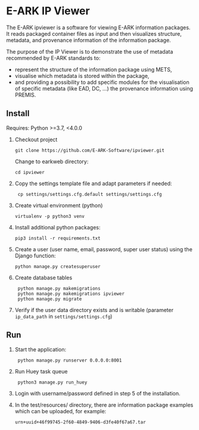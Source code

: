# E-ARK IP Viewer

The E-ARK ipviewer is a software for viewing E-ARK information packages. It reads packaged container files as input and 
then visualizes structure, metadata, and provenance information of the information package.

The purpose of the IP Viewer is to demonstrate the use of metadata recommended by E-ARK standards to:

* represent the structure of the information package using METS,
* visualise which metadata is stored within the package, 
* and providing a possibility to add specific modules for the visualisation of specific metadata (like EAD, DC, …) the 
  provenance information using PREMIS.

## Install

Requires: Python >=3.7, <4.0.0 

1. Checkout project

       git clone https://github.com/E-ARK-Software/ipviewer.git
        
    Change to earkweb directory:

       cd ipviewer
       
2. Copy the settings template file and adapt parameters if needed:

        cp settings/settings.cfg.default settings/settings.cfg
    
3. Create virtual environment (python)

       virtualenv -p python3 venv

4. Install additional python packages:

       pip3 install -r requirements.txt
       
5. Create a user (user name, email, password, super user status) using the Django function:

       python manage.py createsuperuser
       
6. Create database tables

        python manage.py makemigrations
        python manage.py makemigrations ipviewer
        python manage.py migrate
        
7. Verify if the user data directory exists and is writable (parameter `ip_data_path` in `settings/settings.cfg`)
       
## Run

1. Start the application:

        python manage.py runserver 0.0.0.0:8001
    
2. Run Huey task queue

        python3 manage.py run_huey
    
3. Login with username/password defined in step 5 of the installation.

4. In the test/resources/ directory, there are information package examples which can be uploaded, for example:

       urn+uuid+46f99745-2f60-4849-9406-d3fe40f67a67.tar
